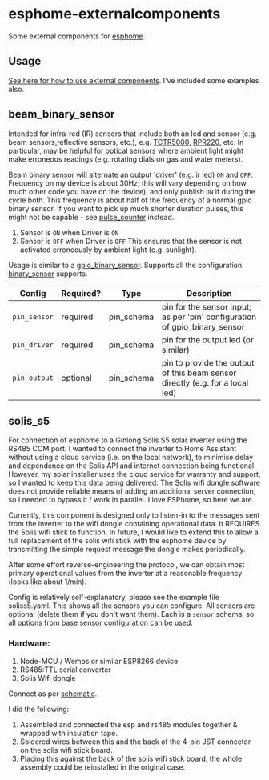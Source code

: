 # esphome-externalcomponents
Some external components for [esphome](https://esphome.io/index.html).
## Usage
[See here for how to use external components](https://esphome.io/components/external_components.html).
I've included some examples also.
## beam_binary_sensor
Intended for infra-red (IR) sensors that include both an led and sensor (e.g. beam sensors,reflective sensors, etc.), e.g. [TCTR5000](https://www.vishay.com/docs/83760/tcrt5000.pdf), [RPR220](https://fscdn.rohm.com/en/products/databook/datasheet/opto/optical_sensor/photosensor/rpr-220.pdf), etc. In particular, may be helpful for optical sensors where ambient light might make erroneous readings (e.g. rotating dials on gas and water meters).

Beam binary sensor will alternate an output 'driver' (e.g. ir led) `ON` and `OFF`.
Frequency on my device is about 30Hz; this will vary depending on how much other code you have on the device), and only publish `ON` if during the cycle both. This frequency is about half of the frequency of a normal gpio binary sensor. If you want to pick up much shorter duration pulses, this might not be capable - see [pulse_counter](https://esphome.io/components/sensor/pulse_counter.html) instead.
1. Sensor is `ON` when Driver is `ON`
2. Sensor is `OFF` when Driver is `OFF`
This ensures that the sensor is not activated erroneously by ambient light (e.g. sunlight).

Usage is similar to a [gpio_binary_sensor](https://esphome.io/components/binary_sensor/gpio.html). Supports all the configuration [binary_sensor](https://esphome.io/components/binary_sensor/index.html) supports.

| Config | Required? | Type | Description |
| --- | --- | --- | --- |
| `pin_sensor` | required | pin_schema | pin for the sensor input; as per 'pin' configuration of gpio_binary_sensor |
| `pin_driver` | required | pin_schema | pin for the output led (or similar) |
| `pin_output` | optional | pin_schema | pin to provide the output of this beam sensor directly (e.g. for a local led) |

## solis_s5
For connection of esphome to a Ginlong Solis S5 solar inverter using the RS485 COM port. I wanted to connect the inverter to Home Assistant without using a cloud service (i.e. on the local network), to minimise delay and dependence on the Solis API and internet connection being functional. However, my solar installer uses the cloud service for warranty and support, so I wanted to keep this data being delivered. The Solis wifi dongle software does not provide reliable means of adding an additional server connection, so I needed to bypass it / work in parallel. I love ESPhome, so here we are.

Currently, this component is designed only to listen-in to the messages sent from the inverter to the wifi dongle containing operational data. It REQUIRES the Solis wifi stick to function. In future, I would like to extend this to allow a full replacement of the solis wifi stick with the esphome device by transmitting the simple request message the dongle makes periodically.

After some effort reverse-engineering the protocol, we can obtain most primary operational values from the inverter at a reasonable frequency (looks like about 1/min).

Config is relatively self-explanatory, please see the example file soliss5.yaml. This shows all the sensors you can configure. All sensors are optional (delete them if you don't want them). Each is a `sensor` schema, so all options from [base sensor configuration](https://esphome.io/components/sensor/index.html#base-sensor-configuration) can be used.

### Hardware:
1. Node-MCU / Wemos or similar ESP8266 device
2. RS485:TTL serial converter
3. Solis Wifi dongle

Connect as per [schematic](https://github.com/grob6000/esphome-externalcomponents/blob/master/solis_piggyback_schematic_0.pdf).

I did the following:
1. Assembled and connected the esp and rs485 modules together & wrapped with insulation tape.
2. Soldered wires between this and the back of the 4-pin JST connector on the solis wifi stick board.
3. Placing this against the back of the solis wifi stick board, the whole assembly could be reinstalled in the original case.
